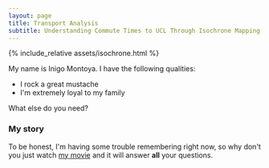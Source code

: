 ```yaml
---
layout: page
title: Transport Analysis
subtitle: Understanding Commute Times to UCL Through Isochrone Mapping
---
```


{% include_relative assets/isochrone.html %}

My name is Inigo Montoya. I have the following qualities:



- I rock a great mustache
- I'm extremely loyal to my family

What else do you need?

### My story

To be honest, I'm having some trouble remembering right now, so why don't you just watch [my movie](https://en.wikipedia.org/wiki/The_Princess_Bride_%28film%29) and it will answer **all** your questions.

